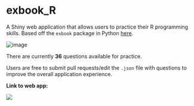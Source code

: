# exbook_R

A Shiny web application that allows users to practice their R programming skills. Based off the `exbook` package in Python [here](https://pypi.org/project/exbook/).

![image](https://github.com/tsu2000/exbook_R/assets/106811131/edf8f458-dff1-4b2c-ae1e-5969e181fe08)

There are currently **36** questions available for practice.

Users are free to submit pull requests/edit the `.json` file with questions to improve the overall application experience.

**Link to web app:**

[![](https://img.shields.io/badge/Shiny-shinyapps.io-blue?style=flat&labelColor=white&logo=RStudio&logoColor=blue)](https://tsu2000.shinyapps.io/exbook/)
